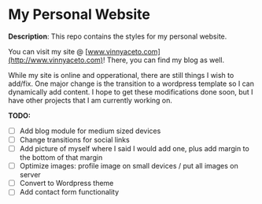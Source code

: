 My Personal Website
===================

**Description**: This repo contains the styles for my personal website.

You can visit my site @ [www.vinnyaceto.com](http://www.vinnyaceto.com)!  There, you can find my blog as well.

While my site is online and opperational, there are still things I wish to add/fix. One major change is the 
transition to a wordpress template so I can dynamically add content.  I hope to get these modifications done
soon, but I have other projects that I am currently working on.

**TODO:**
  * [ ] Add blog module for medium sized devices
  * [ ] Change transitions for social links
  * [ ] Add picture of myself where I said I would add one, plus add margin to the bottom of that margin
  * [ ] Optimize images: profile image on small devices / put all images on server
  * [ ] Convert to Wordpress theme
  * [ ] Add contact form functionality